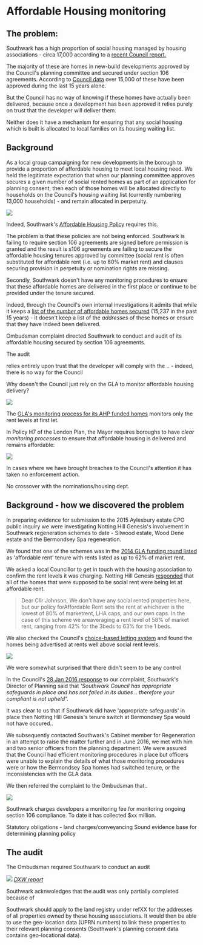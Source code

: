 # Affordable Housing monitoring

## The problem:
Southwark has a high proportion of social housing managed by housing associations - circa 17,000 according to a [recent Council report.](http://moderngov.southwark.gov.uk/documents/s87983/Report%20The%20councils%20relationships%20with%20housing%20associations.pdf)

The majority of these are homes in new-build developments approved by the Council's planning committee and secured under section 106 agreements. According to [Council data](https://www.southwark.gov.uk/planning-and-building-control/planning-policy-and-transport-policy/monitoring/authority-monitoring-report/housing?chapter=4) over 15,000 of these have been approved during the last 15 years alone.

But the Council has no way of knowing if these homes have actually been delivered, because once a development has been approved it relies purely on trust that the developer will deliver them.

Neither does it have a mechanism for ensuring that any social housing which is built is allocated to local families on its housing waiting list.

## Background
As a local group campaigning for new developments in the borough to provide a proportion of affordable housing to meet local housing need. We held the legitimate expectation that when our planning committee approves secures a given number of social rented homes as part of an application for planning consent, then each of those homes will be allocated directly to households on the Council's housing waiting list (currently numbering 13,000 households) - and remain allocated in perpetuity.

![](http://35percent.org/img/ahspd.png)

Indeed, Southwark's [Affordable Housing Policy](file:///C:/Users/Giuseppe/AppData/Local/Temp/Draft_Affordable_Housing_SPD_2011.pdf) requires this.

The problem is that these policies are not being enforced. Southwark is failing to require section 106 agreements are signed before permission is granted and the result is s106 agreements are failing to secure the affordable housing tenures approved by committee (social rent is often substituted for affordable rent (i.e. up to 80% market rent) and clauses securing provision in perpetuity or nomination rights are missing.

Secondly, Southwark doesn't have any monitoring procedures to ensure that these affordable homes are delivered in the first place or continue to be provided under the tenure secured.

Indeed, through the Council's own internal investigations it admits that while it keeps a [list of the *number* of affordable homes secured](https://www.southwark.gov.uk/planning-and-building-control/planning-policy-and-transport-policy/monitoring/authority-monitoring-report/housing?chapter=4) (15,237 in the past 15 years) - it doesn't keep a list of the *addresses* of these homes or ensure that they have indeed been delivered.

Ombudsman complaint directed Southwark to conduct and audit of its affordable housing secured by section 106 agreements.

The audit

relies entirely upon trust that the developer will comply with the .. - indeed, there is no way for the Council

Why doesn't the Council just rely on the GLA to monitor affordable housing delivery?

![](http://35percent.org/img/glachecklist.jpg)

The [GLA's monitoring process for its AHP funded homes](https://www.london.gov.uk/file/50558569) monitors only the rent levels at first let.

In Policy H7 of the London Plan, the Mayor requires boroughs to have *clear monitoring processes* to ensure that affordable housing is delivered and remains affordable:

![](http://35percent.org/img/lpmonitoring.png)

In cases where we have brought breaches to the Council's attention it has taken no enforcement action.

No crossover with the nominations/housing dept.

## Background - how we discovered the problem
In preparing evidence for submission to the 2015 Aylesbury estate CPO public inquiry we were investigating Notting Hill Genesis's involvement in Southwark regeneration schemes to date - Silwood estate, Wood Dene estate and the Bermondsey Spa regeneration.

We found that one of the schemes was in the [2014 GLA funding round listed](http://35percent.org/img/GLA+Affordable+Housing+Dataset_v1_0-1.xls) as 'affordable rent' tenure with rents listed as up to 62% of market rent.

We asked a local Councillor to get in touch with the housing association to confirm the rent levels it was charging. Notting Hill Genesis [responded](http://35percent.org/img/nottinghillexchange.pdf) that all of the homes that were supposed to be social rent were being let at affordable rent.

> Dear Cllr Johnson, We don't have any social rented properties here, but our policy forAffordable Rent sets the rent at whichever is the lowest of 80% of marketrent, LHA caps, and our own caps. In the case of this scheme we areaveraging a rent level of 58% of market rent, ranging from 42% for the 3beds to 63% for the 1 beds.

We also checked the Council's [choice-based letting system](https://www.southwarkhomesearch.org.uk/) and found the homes being advertised at rents well above social rent levels.

![](http://35percent.org/img/nhghomesearch.jpg)

We were somewhat surprised that there didn't seem to be any control

In the Council's [28 Jan 2016 response](/img/Stage1response28Jan2016.pdf) to our complaint, Southwark's Director of Planning said that _‘Southwark Council has appropriate safeguards in place and has not failed in its duties .. therefore your compliant is not upheld"._

It was clear to us that if Southwark did have 'appropriate safeguards' in place then Notting Hill Genesis's tenure switch at Bermondsey Spa would not have occured..

We subsequently contacted Southwark's Cabinet member for Regeneration in an attempt to raise the matter further and in June 2016, we met with him and two senior officers from the planning department. We were assured that the Council had efficient monitoring procedures in place but officers were unable to explain the details of what those monitoring procedures were or how the Bermondsey Spa homes had switched tenure, or the inconsistencies with the GLA data.

We then referred the complaint to the Ombudsman that..



![](http://35percent.org/img/snauditpromise.png)


Southwark charges developers a monitoring fee for monitoring ongoing section 106 compliance. To date it has collected $xx million.

Statutory obligations - land charges/conveyancing
Sound evidence base for determining planning policy

## The audit
The Ombudsman required Southwark to conduct an audit

![](http://35percent.org/img/dxwreport.png)
*[DXW report](https://docs.google.com/presentation/d/e/2PACX-1vT128f_3q7of-OJEbyKG4JTfeYw-UTeT8V9ePDyUZlphzJ6aNya2Axpb-BHKSu3KKEhkl9iMegKQsp2/pub?start=false&loop=false&delayms=60000#slide=id.g6055a10a04_0_18)*

Southwark acknwoledges that the audit was only partially completed because of



Southwark should apply to the land registry under refXX for the addresses of all properties owned by these housing associations. It would then be able to use the geo-location data (UPRN numbers) to link these properties to their relevant planning consents (Southwark's planning consent data contains geo-locational data).
